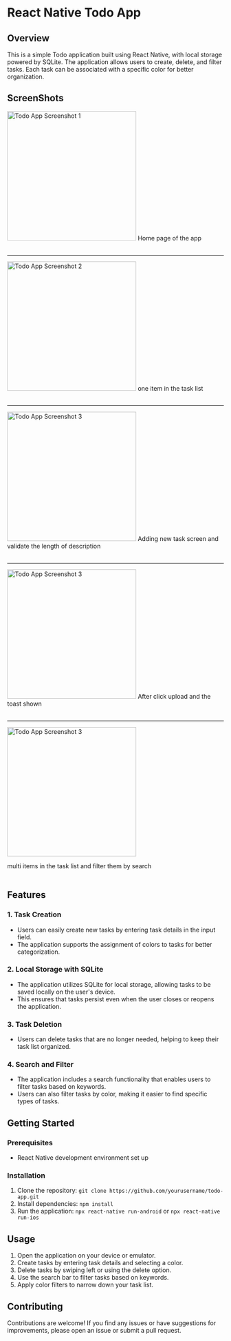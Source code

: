 # React Native Todo App

## Overview

This is a simple Todo application built using React Native, with local storage powered by SQLite. The application allows users to create, delete, and filter tasks. Each task can be associated with a specific color for better organization.

## ScreenShots


<img src="screenshots/Screenshot1.png" alt="Todo App Screenshot 1" width="300" />
Home page of the app
<br><br>

---


<img src="screenshots/Screenshot2.png" alt="Todo App Screenshot 2" width="300" />
one item in the task list
<br><br>

---

<img src="screenshots/Screenshot3.png" alt="Todo App Screenshot 3" width="300" />
Adding new task screen and validate the length of description
<br><br>

---

<img src="screenshots/Screenshot4.png" alt="Todo App Screenshot 3" width="300" />
After click upload and the toast shown
<br><br>

---

<img src="screenshots/Screenshot5.png" alt="Todo App Screenshot 3" width="300" />

multi items in the task list and filter them by search
<br><br>

## Features

### 1. Task Creation

- Users can easily create new tasks by entering task details in the input field.
- The application supports the assignment of colors to tasks for better categorization.

### 2. Local Storage with SQLite

- The application utilizes SQLite for local storage, allowing tasks to be saved locally on the user's device.
- This ensures that tasks persist even when the user closes or reopens the application.

### 3. Task Deletion

- Users can delete tasks that are no longer needed, helping to keep their task list organized.

### 4. Search and Filter

- The application includes a search functionality that enables users to filter tasks based on keywords.
- Users can also filter tasks by color, making it easier to find specific types of tasks.

## Getting Started

### Prerequisites

- React Native development environment set up

### Installation

1. Clone the repository: `git clone https://github.com/yourusername/todo-app.git`
3. Install dependencies: `npm install`
4. Run the application: `npx react-native run-android` or `npx react-native run-ios`

## Usage

1. Open the application on your device or emulator.
2. Create tasks by entering task details and selecting a color.
3. Delete tasks by swiping left or using the delete option.
4. Use the search bar to filter tasks based on keywords.
5. Apply color filters to narrow down your task list.

## Contributing

Contributions are welcome! If you find any issues or have suggestions for improvements, please open an issue or submit a pull request.
